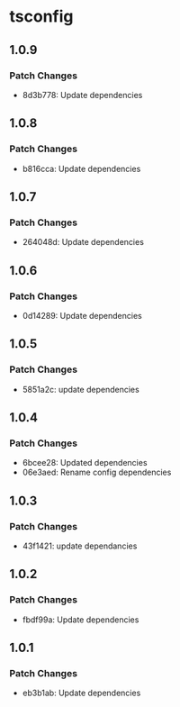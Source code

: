 # tsconfig

## 1.0.9

### Patch Changes

- 8d3b778: Update dependencies

## 1.0.8

### Patch Changes

- b816cca: Update dependencies

## 1.0.7

### Patch Changes

- 264048d: Update dependencies

## 1.0.6

### Patch Changes

- 0d14289: Update dependencies

## 1.0.5

### Patch Changes

- 5851a2c: update dependencies

## 1.0.4

### Patch Changes

- 6bcee28: Updated dependencies
- 06e3aed: Rename config dependencies

## 1.0.3

### Patch Changes

- 43f1421: update dependancies

## 1.0.2

### Patch Changes

- fbdf99a: Update dependencies

## 1.0.1

### Patch Changes

- eb3b1ab: Update dependencies
